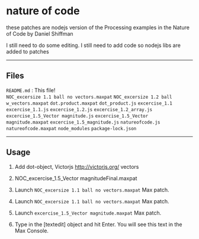 # nature of code


these patches are nodejs version of the Processing examples 
in the Nature of Code by Daniel Shiffman

I still need to do some editing. I still need to add code so nodejs libs are added to patches
***

## Files


`README.md` : This file!<br />
`NOC_excersize 1.1 ball no vectors.maxpat`
`NOC_excersize 1.2 ball w_vectors.maxpat`
`dot.product.maxpat`
`dot_product.js`
`excercise_1.1`
`excercise_1.1.js`
`excercise_1.2.js`
`excercise_1.2_array.js`
`excercise_1.5_Vector magnitude.js`
`excercise_1.5_Vector magnitude.maxpat`
`excercise_1.5_magnitude.js`
`natureofcode.js`
`natureofcode.maxpat`
`node_modules`
`package-lock.json`

***

## Usage

1. Add dot-object, Victorjs http://victorjs.org/ vectors
2. NOC_excercise_1.5_Vector magnitudeFinal.maxpat
3. Launch  `NOC_excersize 1.1 ball no vectors.maxpat` Max patch.
4. Launch  `NOC_excersize 1.1 ball no vectors.maxpat` Max patch.
5. Launch  `excercise_1.5_Vector magnitude.maxpat` Max patch.

3. Type in the [textedit] object and hit Enter. You will see this text in the Max Console.
